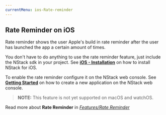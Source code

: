 ```yaml
---
currentMenu: ios-Rate-reminder
---
```


## Rate Reminder on iOS

Rate reminder shows the user Apple's build in rate reminder after the user has launched the app a certain amount of times.

You don't have to do anything to use the rate reminder feature, just include the NStack sdk in your project. See [**iOS - Installation**](../../guides/iOS/iOS.html) on how to install NStack for iOS.

To enable the rate reminder configure it on the NStack web console. See [**Getting Started**](../../guides/Non-devs/getting-started.html) on how to create a new application on the NStack web console.

> **NOTE:** This feature is not yet supported on macOS and watchOS.

Read more about **Rate Reminder** in [*Features/Rate Reminder*](../../features/rate-reminder.html)